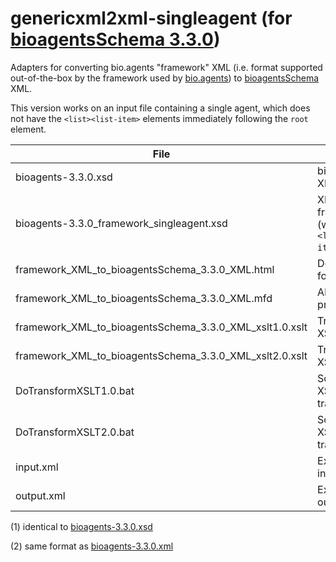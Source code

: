 # genericxml2xml-singleagent (for [bioagentsSchema 3.3.0](https://github.com/bio-agents/bioagentsSchema/tree/master/versions/bioagents-3.3.0))
Adapters for converting bio.agents "framework" XML (i.e. format supported out-of-the-box by the framework used by [bio.agents](https://bio.agents)) to [bioagentsSchema](https://github.com/bio-agents/bioagentsSchema/) XML.

This version works on an input file containing a single agent, which does not have the ```<list><list-item>``` elements immediately following the ```root``` element.

File | Description
---- | -----------
bioagents-3.3.0.xsd | bioagentsSchema XML Schema (1)
bioagents-3.3.0_framework_singleagent.xsd | XML Schema for framework XML (without the ```<list><list-item>``` elements)
framework_XML_to_bioagentsSchema_3.3.0_XML.html | Documentation for transform
framework_XML_to_bioagentsSchema_3.3.0_XML.mfd | Altova MapForce project file
framework_XML_to_bioagentsSchema_3.3.0_XML_xslt1.0.xslt | Transform in XSLT 1.0 
framework_XML_to_bioagentsSchema_3.3.0_XML_xslt2.0.xslt | Transform in XSLT 2.0 
DoTransformXSLT1.0.bat | Script for running XSLT 1.0 transform
DoTransformXSLT2.0.bat | Script for running XSLT 2.0 transform
input.xml | Example script input (2)
output.xml | Example script output

(1) identical to [bioagents-3.3.0.xsd](https://github.com/bio-agents/bioagentsSchema/blob/master/versions/bioagents-3.3.0/bioagents-3.3.0.xsd)

(2) same format as [bioagents-3.3.0.xml](https://github.com/bio-agents/bioagentsSchema/blob/master/versions/bioagents-3.3.0/example_files/bioagents-3.3.0.xml)